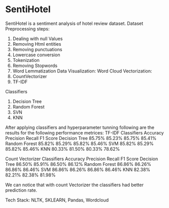 # SentiHotel
SentiHotel is a sentiment analysis of hotel review dataset.
Dataset Preprocessing steps:
1) Dealing with null Values
2) Removing Html entities
3) Removing punctuations
4) Lowercase conversion
5) Tokenization
6) Removing Stopwords
7) Word Lemmatization
   Data Visualization: Word Cloud
Vectorization:
1) CountVectorizer
2) TF-IDF

Classifiers
1) Decision Tree
2) Random Forest
3) SVN
4) KNN

After applying classifiers and hyperparameter tunning following are the results for the following performance metrices:
TF-IDF
Classifiers	  Accuracy Precision Recall	F1 Score
Decision Tree	  85.75%	85.23%	85.75%	85.41%
Random Forest	  85.82%	85.29%	85.82%	85.46%
SVM	            85.82%	85.29%	85.82%	85.46%
KNN	            80.33%	81.50%	80.33%	78.62%

Count Vectorizer
Classifiers	  Accuracy Precision Recall	F1 Score
Decision Tree	  86.50%	85.91%	86.50%	86.12%
Random Forest	  86.86%	86.26%	86.86%	86.46%
SVM	            86.86%	86.26%	86.86%	86.46%
KNN	            82.38%	82.21%	82.38%	81.98%

We can notice that with count Vectorizer the classifiers had better prediction rate.

Tech Stack: NLTK, SKLEARN, Pandas, Wordcloud



